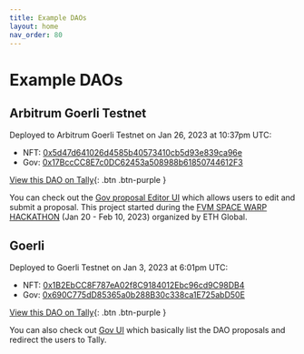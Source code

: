 ```yaml
---
title: Example DAOs
layout: home
nav_order: 80
---
```


# Example DAOs

## Arbitrum Goerli Testnet

Deployed to Arbitrum Goerli Testnet on Jan 26, 2023 at 10:37pm UTC:

- NFT: [0x5d47d641026d4585b40573410cb5d93e839ca96e](https://goerli.arbiscan.io/address/0x5d47d641026d4585b40573410cb5d93e839ca96e#code)
- Gov: [0x17BccCC8E7c0DC62453a508988b61850744612F3](https://goerli.arbiscan.io/address/0x17BccCC8E7c0DC62453a508988b61850744612F3#code)

[View this DAO on Tally](https://www.tally.xyz/gov/abyss-gov){: .btn .btn-purple }

You can check out the [Gov proposal Editor UI](https://gov-proposal-editor.netlify.app/) which allows users to edit and submit a proposal. This project started during the [FVM SPACE WARP HACKATHON](https://ethglobal.com/events/spacewarp) (Jan 20 - Feb 10, 2023) organized by ETH Global. 

## Goerli

Deployed to Goerli Testnet on Jan 3, 2023 at 6:01pm UTC:

- NFT: [0x1B2EbCC8F787eA02f8C9184012Ebc96cd9C98DB4](https://goerli.etherscan.io/address/0x1B2EbCC8F787eA02f8C9184012Ebc96cd9C98DB4#code)
- Gov: [0x690C775dD85365a0b288B30c338ca1E725abD50E](https://goerli.etherscan.io/address/0x690C775dD85365a0b288B30c338ca1E725abD50E#code)

[View this DAO on Tally](https://www.tally.xyz/gov/girlygov-64){: .btn .btn-purple }

You can also check out [Gov UI](https://gov-ui.netlify.app/activity) which basically list the DAO proposals and redirect the users to Tally.

